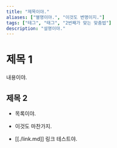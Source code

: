 ```yaml
---
title: "제목이야."
aliases: ["별명이야.", "이것도 변명이지."]
tags: ["테그", "태그", "2번째가 맞는 맞춤법"]
description: "설명이야."
---
```


# 제목 1
내용이야.

## 제목 2
- 목록이야.
- 이것도 마찬가지.

- [[./link.md]] 링크 테스트야.
